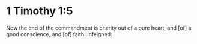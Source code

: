 # 1 Timothy 1:5

Now the end of the commandment is charity out of a pure heart, and [of] a good conscience, and [of] faith unfeigned: